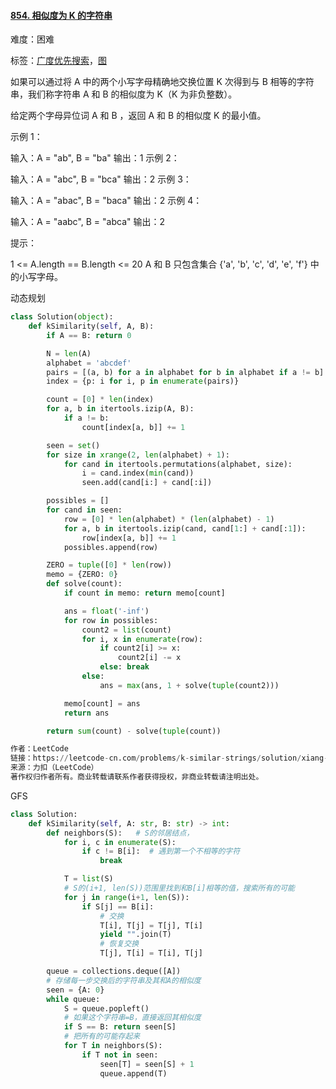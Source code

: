 #### [854. 相似度为 K 的字符串](https://leetcode-cn.com/problems/k-similar-strings/)

难度：困难

标签：[广度优先搜索](../原理/广度优先搜索.md)，[图](../原理/图.md)

如果可以通过将 A 中的两个小写字母精确地交换位置 K 次得到与 B 相等的字符串，我们称字符串 A 和 B 的相似度为 K（K 为非负整数）。

给定两个字母异位词 A 和 B ，返回 A 和 B 的相似度 K 的最小值。

 

示例 1：

输入：A = "ab", B = "ba"
输出：1
示例 2：

输入：A = "abc", B = "bca"
输出：2
示例 3：

输入：A = "abac", B = "baca"
输出：2
示例 4：

输入：A = "aabc", B = "abca"
输出：2


提示：

1 <= A.length == B.length <= 20
A 和 B 只包含集合 {'a', 'b', 'c', 'd', 'e', 'f'} 中的小写字母。

动态规划

```python
class Solution(object):
    def kSimilarity(self, A, B):
        if A == B: return 0

        N = len(A)
        alphabet = 'abcdef'
        pairs = [(a, b) for a in alphabet for b in alphabet if a != b]
        index = {p: i for i, p in enumerate(pairs)}

        count = [0] * len(index)
        for a, b in itertools.izip(A, B):
            if a != b:
                count[index[a, b]] += 1

        seen = set()
        for size in xrange(2, len(alphabet) + 1):
            for cand in itertools.permutations(alphabet, size):
                i = cand.index(min(cand))
                seen.add(cand[i:] + cand[:i])

        possibles = []
        for cand in seen:
            row = [0] * len(alphabet) * (len(alphabet) - 1)
            for a, b in itertools.izip(cand, cand[1:] + cand[:1]):
                row[index[a, b]] += 1
            possibles.append(row)

        ZERO = tuple([0] * len(row))
        memo = {ZERO: 0}
        def solve(count):
            if count in memo: return memo[count]

            ans = float('-inf')
            for row in possibles:
                count2 = list(count)
                for i, x in enumerate(row):
                    if count2[i] >= x:
                        count2[i] -= x
                    else: break
                else:
                    ans = max(ans, 1 + solve(tuple(count2)))

            memo[count] = ans
            return ans

        return sum(count) - solve(tuple(count))

作者：LeetCode
链接：https://leetcode-cn.com/problems/k-similar-strings/solution/xiang-si-du-wei-k-de-zi-fu-chuan-by-leetcode/
来源：力扣（LeetCode）
著作权归作者所有。商业转载请联系作者获得授权，非商业转载请注明出处。
```



GFS

```python
class Solution:
    def kSimilarity(self, A: str, B: str) -> int:
        def neighbors(S):   # S的邻居结点，
            for i, c in enumerate(S):
                if c != B[i]:  # 遇到第一个不相等的字符
                    break

            T = list(S)
            # S的(i+1, len(S))范围里找到和B[i]相等的值，搜索所有的可能
            for j in range(i+1, len(S)):
                if S[j] == B[i]:
                    # 交换
                    T[i], T[j] = T[j], T[i]
                    yield "".join(T)
                    # 恢复交换
                    T[j], T[i] = T[i], T[j]

        queue = collections.deque([A])
        # 存储每一步交换后的字符串及其和A的相似度
        seen = {A: 0}
        while queue:
            S = queue.popleft()
            # 如果这个字符串=B，直接返回其相似度
            if S == B: return seen[S]
            # 把所有的可能存起来
            for T in neighbors(S):
                if T not in seen:
                    seen[T] = seen[S] + 1
                    queue.append(T)
```

